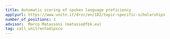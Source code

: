 ```yaml
---
title: Automatic scoring of spoken language proficiency
applyurl: https://www.unitn.it/drsc/en/182/topic-specific-scholarships
number_of_positions: 1
advisor:  Marco Matassoni (matasso@fbk.eu)
tag: call_unitrentodipsco
---
```

